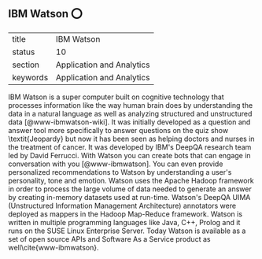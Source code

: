 ## IBM Watson :o:


|          |                           |
| -------- | ------------------------- |
| title    | IBM Watson                | 
| status   | 10                        |
| section  | Application and Analytics |
| keywords | Application and Analytics |



IBM Watson is a super computer built on cognitive technology that
processes information like the way human brain does by understanding
the data in a natural language as well as analyzing structured and
unstructured data [@www-ibmwatson-wiki].  It was initially
developed as a question and answer tool more specifically to answer
questions on the quiz show \textit{Jeopardy} but now it has been seen as
helping doctors and nurses in the treatment of cancer. It was
developed by IBM's DeepQA research team led by David Ferrucci. With
Watson you can create bots that can engage in conversation with
you [@www-ibmwatson]. You can even provide personalized
recommendations to Watson by understanding a user's personality, tone
and emotion. Watson uses the Apache Hadoop framework in order to
process the large volume of data needed to generate an answer by
creating in-memory datasets used at run-time. Watson's DeepQA UIMA
(Unstructured Information Management Architecture) annotators were
deployed as mappers in the Hadoop Map-Reduce framework. Watson is
written in multiple programming languages like Java, C++, Prolog and
it runs on the SUSE Linux Enterprise Server. Today Watson is available
as a set of open source APIs and Software As a Service product as
well\cite{www-ibmwatson}.


    
